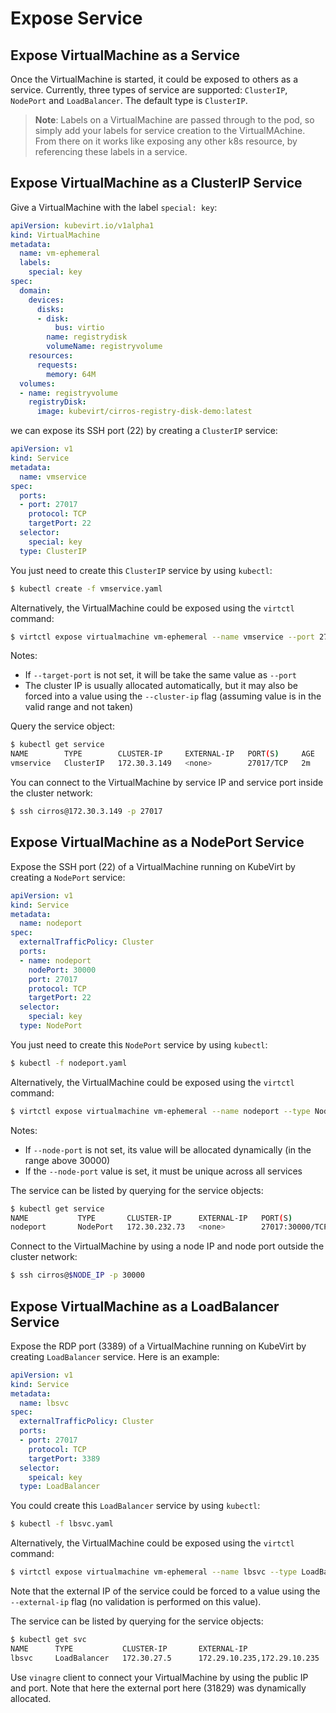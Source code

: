 # Expose Service

## Expose VirtualMachine as a Service

Once the VirtualMachine is started, it could be exposed to others as a service.  Currently, three types
of service are supported: `ClusterIP`, `NodePort` and `LoadBalancer`. The
default type is `ClusterIP`.

> **Note**: Labels on a VirtualMachine are passed through to the pod, so simply
> add your labels for service creation to the VirtualMAchine. From there on it works like
> exposing any other k8s resource, by referencing these labels in a service.

## Expose VirtualMachine as a ClusterIP Service

Give a VirtualMachine with the label `special: key`:

```yaml
apiVersion: kubevirt.io/v1alpha1
kind: VirtualMachine
metadata:
  name: vm-ephemeral
  labels:
    special: key
spec:
  domain:
    devices:
      disks:
      - disk:
          bus: virtio
        name: registrydisk
        volumeName: registryvolume
    resources:
      requests:
        memory: 64M
  volumes:
  - name: registryvolume
    registryDisk:
      image: kubevirt/cirros-registry-disk-demo:latest
```

we can expose its SSH port (22) by creating a `ClusterIP` service:

```yaml
apiVersion: v1
kind: Service
metadata:
  name: vmservice
spec:
  ports:
  - port: 27017
    protocol: TCP
    targetPort: 22
  selector:
    special: key
  type: ClusterIP
```

You just need to create this `ClusterIP` service by using `kubectl`:

```bash
$ kubectl create -f vmservice.yaml
```

Alternatively, the VirtualMachine could be exposed using the `virtctl` command:


```bash
$ virtctl expose virtualmachine vm-ephemeral --name vmservice --port 27017 --target-port 22
```

Notes:
* If `--target-port` is not set, it will be take the same value as `--port`
* The cluster IP is usually allocated automatically, but it may also be forced into a value using the `--cluster-ip` flag (assuming value is in the valid range and not taken)

Query the service object:

```bash
$ kubectl get service
NAME        TYPE        CLUSTER-IP     EXTERNAL-IP   PORT(S)     AGE
vmservice   ClusterIP   172.30.3.149   <none>        27017/TCP   2m
```

You can connect to the VirtualMachine by service IP and service port inside the cluster network:

```bash
$ ssh cirros@172.30.3.149 -p 27017
```

## Expose VirtualMachine as a NodePort Service

Expose the SSH port (22) of a VirtualMachine running on KubeVirt by creating a
`NodePort` service:

```yaml
apiVersion: v1
kind: Service
metadata:
  name: nodeport
spec:
  externalTrafficPolicy: Cluster
  ports:
  - name: nodeport
    nodePort: 30000
    port: 27017
    protocol: TCP
    targetPort: 22
  selector:
    special: key
  type: NodePort
```

You just need to create this `NodePort` service by using `kubectl`:

```bash
$ kubectl -f nodeport.yaml
```

Alternatively, the VirtualMachine could be exposed using the `virtctl` command:

```bash
$ virtctl expose virtualmachine vm-ephemeral --name nodeport --type NodePort --port 27017 --target-port 22 --node-port 30000
```

Notes:
* If `--node-port` is not set, its value will be allocated dynamically (in the range above 30000)
* If the `--node-port` value is set, it must be unique across all services

The service can be listed by querying for the service objects:

```bash
$ kubectl get service
NAME           TYPE       CLUSTER-IP      EXTERNAL-IP   PORT(S)           AGE
nodeport       NodePort   172.30.232.73   <none>        27017:30000/TCP   5m
```

Connect to the VirtualMachine by using a node IP and node port outside the
cluster network:

```bash
$ ssh cirros@$NODE_IP -p 30000
```

## Expose VirtualMachine as a LoadBalancer Service

Expose the RDP port (3389) of a VirtualMachine running on KubeVirt by creating
`LoadBalancer` service. Here is an example:

```yaml
apiVersion: v1
kind: Service
metadata:
  name: lbsvc
spec:
  externalTrafficPolicy: Cluster
  ports:
  - port: 27017
    protocol: TCP
    targetPort: 3389
  selector:
    speical: key
  type: LoadBalancer
```

You could create this `LoadBalancer` service by using `kubectl`:

```bash
$ kubectl -f lbsvc.yaml
```

Alternatively, the VirtualMachine could be exposed using the `virtctl` command:

```bash
$ virtctl expose virtualmachine vm-ephemeral --name lbsvc --type LoadBalancer --port 27017 --target-port 3389
```

Note that the external IP of the service could be forced to a value using the `--external-ip` flag (no validation is performed on this value).

The service can be listed by querying for the service objects:

```bash
$ kubectl get svc
NAME      TYPE           CLUSTER-IP       EXTERNAL-IP                   PORT(S)           AGE
lbsvc     LoadBalancer   172.30.27.5      172.29.10.235,172.29.10.235   27017:31829/TCP   5s
```

Use `vinagre` client to connect your VirtualMachine by using the public IP and
port. Note that here the external port here (31829) was dynamically allocated.


